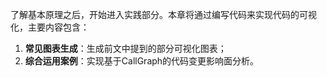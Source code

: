 了解基本原理之后，开始进入实践部分。本章将通过编写代码来实现代码的可视化，主要内容包含：
1. **常见图表生成**：生成前文中提到的部分可视化图表；
2. **综合运用案例**：实现基于CallGraph的代码变更影响面分析。